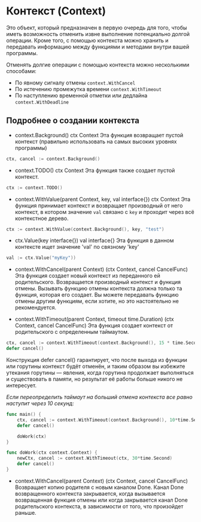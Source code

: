 # Контекст (Context)
Это объект, который предназначен в первую очередь для того, чтобы иметь возможность отменить извне выполнение потенциально долгой операции.
Кроме того, с помощью контекста можно хранить и передавать информацию между функциями и методами внутри вашей программы.

Отменять долгие операции с помощью контекста можно несколькими способами:

- По явному сигналу отмены `context.WithCancel`
- По истечению промежутка времени `context.WithTimeout`
- По наступлению временной отметки или дедлайна `context.WithDeadline`

## Подробнее о создании контекста

* context.Background() ctx Context
Эта функция возвращает пустой контекст (правильно использовать на самых высоких уровнях программы)
```go
ctx, cancel := context.Background()
```

* context.TODO() ctx Context
Эта функция также создает пустой контекст.
```go
ctx := context.TODO()
```

* context.WithValue(parent Context, key, val interface{}) ctx Context
Эта функция принимает контекст и возвращает производный от него контекст, в котором значение `val` связано с `key` и проходит через всё контекстное дерево.
```go
ctx := context.WithValue(context.Background(), key, "test")
```

*  ctx.Value(key interface{}) val interface{}
Эта функция в данном контексте ищет значение 'val' по связному 'key'
```go
val := ctx.Value("myKey"))
```

* context.WithCancel(parent Context) (ctx Context, cancel CancelFunc)
Эта функция создает новый контекст из переданного ей родительского. Возвращается производный контекст и функция отмены. Вызывать функцию отмены контекста должна только та функция, которая его создает. Вы можете передавать функцию отмены другим функциям, если хотите, но это настоятельно не рекомендуется.

* context.WithTimeout(parent Context, timeout time.Duration) (ctx Context, cancel CancelFunc)
Эта функция создает контекст от родительского с определенным таймаутом.
```go
ctx, cancel := context.WithTimeout(context.Background(), 15 * time.Second)
defer cancel()
```
Конструкция defer cancel() гарантирует, что после выхода из функции или горутины контекст будёт отменён, и таким образом вы избежите утекания горутины — явления, когда горутина продолжает выполняться и существовать в памяти, но результат её работы больше никого не интересует.

_Если переопределить таймаут на больший отмена контекста все равно наступит через 10 секунд:_
```go
func main() {
    ctx, cancel := context.WithTimeout(context.Background(), 10*time.Second)
    defer cancel()

    doWork(ctx)
}

func doWork(ctx context.Context) {
    newCtx, cancel := context.WithTimeout(ctx, 30*time.Second)
    defer cancel()
}
```


* context.WithCancel(parent Context) (ctx Context, cancel CancelFunc)
Возвращает копию родителя с новым каналом Done.
Канал Done возвращенного контекста закрывается, когда вызывается возвращенная функция отмены или когда закрывается канал Done родительского контекста, в зависимости от того, что произойдет раньше.

